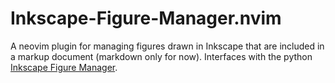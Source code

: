 # Inkscape-Figure-Manager.nvim

A neovim plugin for managing figures drawn in Inkscape that are included in a
markup document (markdown only for now). Interfaces with the python [Inkscape
Figure Manager](https://github.com/silaswaxter/inkscape-figure-manager/tree/master).
